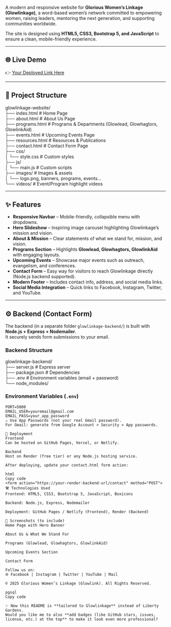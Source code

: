A modern and responsive website for **Glorious Women’s Linkage (Glowlinkage)**, a word-based women’s network committed to empowering women, raising leaders, mentoring the next generation, and supporting communities worldwide.

The site is designed using **HTML5, CSS3, Bootstrap 5, and JavaScript** to ensure a clean, mobile-friendly experience.

---

## 🌐 Live Demo

👉 [Your Deployed Link Here](#)

---

## 📂 Project Structure

glowlinkage-website/  
├── index.html # Home Page  
├── about.html # About Us Page  
├── programs.html # Programs & Departments (Glowlead, Glowhagtors, GlowlinkAid)  
├── events.html # Upcoming Events Page  
├── resources.html # Resources & Publications  
├── contact.html # Contact Form Page  
├── css/  
│ └── style.css # Custom styles  
├── js/  
│ └── main.js # Custom scripts  
├── images/ # Images & assets  
│ └── logo.png, banners, programs, events...  
└── videos/ # Event/Program highlight videos

---

## ✨ Features

- **Responsive Navbar** – Mobile-friendly, collapsible menu with dropdowns.
- **Hero Slideshow** – Inspiring image carousel highlighting Glowlinkage’s mission and vision.
- **About & Mission** – Clear statements of what we stand for, mission, and vision.
- **Programs Section** – Highlights **Glowlead, Glowhagtors, GlowlinkAid** with engaging layouts.
- **Upcoming Events** – Showcase major events such as outreach, evangelism, and conferences.
- **Contact Form** – Easy way for visitors to reach Glowlinkage directly (Node.js backend supported).
- **Modern Footer** – Includes contact info, address, and social media links.
- **Social Media Integration** – Quick links to Facebook, Instagram, Twitter, and YouTube.

---

## ⚙️ Backend (Contact Form)

The backend (in a separate folder `glowlinkage-backend/`) is built with **Node.js + Express + Nodemailer**.  
It securely sends form submissions to your email.

### Backend Structure

glowlinkage-backend/  
├── server.js # Express server  
├── package.json # Dependencies  
├── .env # Environment variables (email + password)  
└── node_modules/

### Environment Variables (`.env`)

```env
PORT=5000
EMAIL_USER=youremail@gmail.com
EMAIL_PASS=your_app_password
⚠️ Use App Passwords (not your real Gmail password).
For Gmail: generate from Google Account > Security > App passwords.

🚀 Deployment
Frontend
Can be hosted on GitHub Pages, Vercel, or Netlify.

Backend
Host on Render (free tier) or any Node.js hosting service.

After deploying, update your contact.html form action:

html
Copy code
<form action="https://your-render-backend-url/contact" method="POST">
🛠️ Technologies Used
Frontend: HTML5, CSS3, Bootstrap 5, JavaScript, Boxicons

Backend: Node.js, Express, Nodemailer

Deployment: GitHub Pages / Netlify (Frontend), Render (Backend)

📸 Screenshots (to include)
Home Page with Hero Banner

About Us & What We Stand For

Programs (Glowlead, Glowhagtors, GlowlinkAid)

Upcoming Events Section

Contact Form

Follow us on:
🌐 Facebook | Instagram | Twitter | YouTube | Mail

© 2025 Glorious Women’s Linkage (Glowlink). All Rights Reserved.

pgsql
Copy code

✨ Now this README is **tailored to Glowlinkage** instead of Liberty Gardens.
Would you like me to also **add badges (like GitHub stars, issues, license, etc.) at the top** to make it look even more professional?
```
